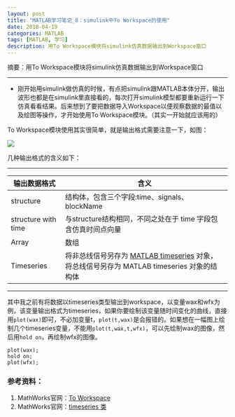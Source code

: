 ```yaml
---
layout: post
title: "MATLAB学习笔记_8：simulink中To Workspace的使用"
date: 2018-04-19
categories: MATLAB
tags: [MATLAB, 学习]
description: 用To Workspace模块将simulink仿真数据输出到Workspace窗口
---
```


摘要：用To Workspace模块将simulink仿真数据输出到Workspace窗口

---

- 刚开始用simulink做仿真的时候，有点把simulink跟MATLAB本体分开，输出波形也都是在simulink里直接看的，每次打开simulink模型都要重新运行一下仿真看看结果。后来想到了要把数据导入Workspace以便观察数据的最值以及绘图等操作，才开始使用To Workspace模块。（其实一开始就应该用的）

To Workspace模块使用其实很简单，就是输出格式需要注意一下，如图：

![](http://oxt33qs1f.bkt.clouddn.com/matlab_8_1.png)

几种输出格式的含义如下：

---

| 输出数据格式 | 含义 |
| --- | --- |
| structure | 结构体，包含三个字段:time、signals、blockName |
| structure with time | 与structure结构相同，不同之处在于 time 字段包含仿真时间点向量 |
| Array | 数组 |
| Timeseries | 将非总线信号另存为 [MATLAB timeseries](https://ww2.mathworks.cn/help/matlab/ref/timeseries-class.html) 对象，将总线信号另存为 MATLAB timeseries 对象的结构体 |

---
其中我之前有将数据以timeseries类型输出到workspace，以变量wax和wfx为例，该变量输出格式为timeseries，如果你要绘制该变量随时间变化的曲线，直接用```plot(wax)```即可，不必加变量t，```plot(t,wax)```是会报错的。如果想在一幅图上绘制几个timeseries变量，不能用```plot(t,wax,t,wfx)```，可以先绘制wax的图像，然后用```hold on```，再绘制wfx的图像。
```
plot(wax);
hold on;
plot(wfx);
```

### 参考资料：

1. MathWorks官网：[To Workspace](https://ww2.mathworks.cn/help/simulink/slref/toworkspace.html?s_tid=srchtitle)
2. MathWorks官网：[timeseries 类](https://ww2.mathworks.cn/help/matlab/ref/timeseries-class.html)
